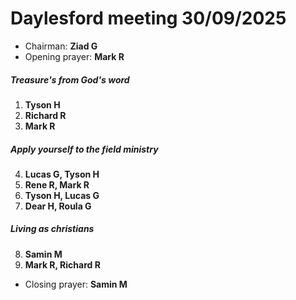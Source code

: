 # Daylesford meeting 30/09/2025  
- Chairman: **Ziad G** 
- Opening prayer: **Mark R**
##### Treasure's from God's word
1. **Tyson H**  
2. **Richard R**
3. **Mark R**
##### Apply yourself to the field ministry 
4. **Lucas G, Tyson H**  
5. **Rene R, Mark R**
6. **Tyson H, Lucas G**
7. **Dear H, Roula G**
##### Living as christians
8. **Samin M**
9. **Mark R, Richard R**

- Closing prayer: **Samin M**

